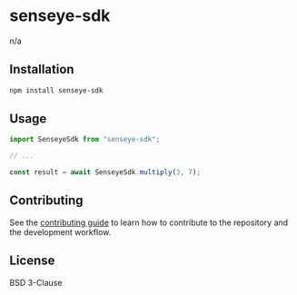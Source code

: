 # senseye-sdk

n/a

## Installation

```sh
npm install senseye-sdk
```

## Usage

```js
import SenseyeSdk from "senseye-sdk";

// ...

const result = await SenseyeSdk.multiply(3, 7);
```

## Contributing

See the [contributing guide](CONTRIBUTING.md) to learn how to contribute to the repository and the development workflow.

## License

BSD 3-Clause
